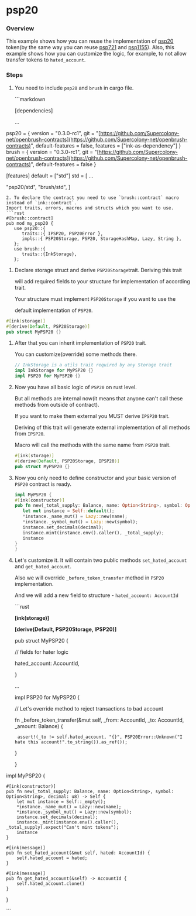 # psp20

### Overview

This example shows how you can reuse the implementation of [psp20](https://github.com/Supercolony-net/openbrush-contracts/tree/cd029a4890bf4807ab1d5997ad423b598d76e651/doc/src/examples/contracts/token/psp20/README.md) token\(by the same way you can reuse [psp721](https://github.com/Supercolony-net/openbrush-contracts/tree/cd029a4890bf4807ab1d5997ad423b598d76e651/doc/src/examples/contracts/token/psp721/README.md) and [psp1155](https://github.com/Supercolony-net/openbrush-contracts/tree/cd029a4890bf4807ab1d5997ad423b598d76e651/doc/src/examples/contracts/token/psp1155/README.md)\). Also, this example shows how you can customize the logic, for example, to not allow transfer tokens to `hated_account`.

### Steps

1. You need to include `psp20` and `brush` in cargo file.

   \`\`\`markdown

   \[dependencies\]

   ...

psp20 = { version = "0.3.0-rc1", git = "[https://github.com/Supercolony-net/openbrush-contracts](https://github.com/Supercolony-net/openbrush-contracts)", default-features = false, features = \["ink-as-dependency"\] } brush = { version = "0.3.0-rc1", git = "[https://github.com/Supercolony-net/openbrush-contracts](https://github.com/Supercolony-net/openbrush-contracts)", default-features = false }

\[features\] default = \["std"\] std = \[ ...

"psp20/std", "brush/std", \]

```text
2. To declare the contract you need to use `brush::contract` macro instead of `ink::contract`.
Import traits, errors, macros and structs which you want to use.
```rust
#[brush::contract]
pub mod my_psp20 {
   use psp20::{
      traits::{ IPSP20, PSP20Error },
      impls::{ PSP20Storage, PSP20, StorageHashMap, Lazy, String },
   };
   use brush::{
      traits::{InkStorage},
   };
```

1. Declare storage struct and derive `PSP20Storage`trait. Deriving this trait 

   will add required fields to your structure for implementation of according trait. 

   Your structure must implement `PSP20Storage` if you want to use the

   default implementation of `PSP20`.

```rust
#[ink(storage)]
#[derive(Default, PSP20Storage)]
pub struct MyPSP20 {}
```

1. After that you can inherit implementation of `PSP20` trait.

   You can customize\(override\) some methods there.

   ```rust
   // InkStorage is a utils trait required by any Storage trait
   impl InkStorage for MyPSP20 {}
   impl PSP20 for MyPSP20 {}
   ```

2. Now you have all basic logic of `PSP20` on rust level.

   But all methods are internal now\(it means that anyone can't call these methods from outside of contract\).

   If you want to make them external you MUST derive `IPSP20` trait.

   Deriving of this trait will generate external implementation of all methods from `IPSP20`.

   Macro will call the methods with the same name from `PSP20` trait.

   ```rust
   #[ink(storage)]
   #[derive(Default, PSP20Storage, IPSP20)]
   pub struct MyPSP20 {}
   ```

3. Now you only need to define constructor and your basic version of `PSP20` contract is ready.

   ```rust
   impl MyPSP20 {
   #[ink(constructor)]
   pub fn new(_total_supply: Balance, name: Option<String>, symbol: Option<String>, decimal: u8) -> Self {
      let mut instance = Self::default();
      *instance._name_mut() = Lazy::new(name);
      *instance._symbol_mut() = Lazy::new(symbol);
      instance.set_decimals(decimal);
      instance.mint(instance.env().caller(), _total_supply);
      instance
   }
   }
   ```

4. Let's customize it. It will contain two public methods `set_hated_account` and `get_hated_account`. 

   Also we will override `_before_token_transfer` method in `PSP20` implementation.

   And we will add a new field to structure - `hated_account: AccountId`

   \`\`\`rust

   **\[ink\(storage\)\]**

   **\[derive\(Default, PSP20Storage, IPSP20\)\]**

   pub struct MyPSP20 {

   // fields for hater logic

   hated\_account: AccountId,

   }

   ...

   impl PSP20 for MyPSP20 {

    // Let's override method to reject transactions to bad account

    fn \_before\_token\_transfer\(&mut self, \_from: AccountId, \_to: AccountId, \_amount: Balance\) {

   ```text
    assert!(_to != self.hated_account, "{}", PSP20Error::Unknown("I hate this account!".to_string()).as_ref());
   ```

    }

   }

impl MyPSP20 {

```text
#[ink(constructor)]
pub fn new(_total_supply: Balance, name: Option<String>, symbol: Option<String>, decimal: u8) -> Self {
    let mut instance = Self::_empty();
    *instance._name_mut() = Lazy::new(name);
    *instance._symbol_mut() = Lazy::new(symbol);
    instance.set_decimals(decimal);
    instance._mint(instance.env().caller(), _total_supply).expect("Can't mint tokens");
    instance
}

#[ink(message)]
pub fn set_hated_account(&mut self, hated: AccountId) {
    self.hated_account = hated;
}

#[ink(message)]
pub fn get_hated_account(&self) -> AccountId {
    self.hated_account.clone()
}
```

}

\`\`\`

